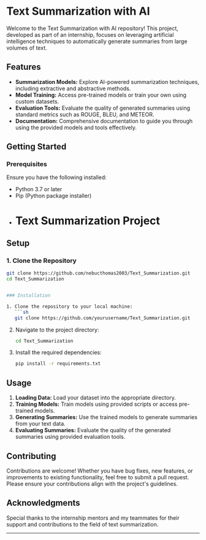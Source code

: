 
# Text Summarization with AI

Welcome to the Text Summarization with AI repository! This project, developed as part of an internship, focuses on leveraging artificial intelligence techniques to automatically generate summaries from large volumes of text.

## Features

- **Summarization Models:** Explore AI-powered summarization techniques, including extractive and abstractive methods.
- **Model Training:** Access pre-trained models or train your own using custom datasets.
- **Evaluation Tools:** Evaluate the quality of generated summaries using standard metrics such as ROUGE, BLEU, and METEOR.
- **Documentation:** Comprehensive documentation to guide you through using the provided models and tools effectively.

## Getting Started

### Prerequisites

Ensure you have the following installed:
- Python 3.7 or later
- Pip (Python package installer)
- # Text Summarization Project


## Setup

### 1. Clone the Repository

```sh
git clone https://github.com/nebucthomas2003/Text_Summarization.git
cd Text_Summarization


### Installation

1. Clone the repository to your local machine:
   ```sh
   git clone https://github.com/yourusername/Text_Summarization.git
   ```
2. Navigate to the project directory:
   ```sh
   cd Text_Summarization
   ```
3. Install the required dependencies:
   ```sh
   pip install -r requirements.txt
   ```

## Usage

1. **Loading Data:** Load your dataset into the appropriate directory.
2. **Training Models:** Train models using provided scripts or access pre-trained models.
3. **Generating Summaries:** Use the trained models to generate summaries from your text data.
4. **Evaluating Summaries:** Evaluate the quality of the generated summaries using provided evaluation tools.

## Contributing

Contributions are welcome! Whether you have bug fixes, new features, or improvements to existing functionality, feel free to submit a pull request. Please ensure your contributions align with the project's guidelines.

## Acknowledgments

Special thanks to the internship mentors and my teammates for their support and contributions to the field of text summarization.

---


